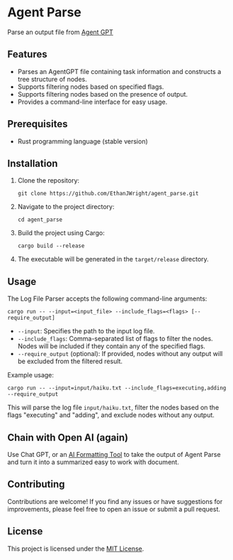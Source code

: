# Agent Parse

Parse an output file from [Agent GPT](https://agentgpt.reworkd.ai/)

## Features

- Parses an AgentGPT file containing task information and constructs a tree structure of nodes.
- Supports filtering nodes based on specified flags.
- Supports filtering nodes based on the presence of output.
- Provides a command-line interface for easy usage.

## Prerequisites

- Rust programming language (stable version)

## Installation

1. Clone the repository:

   ```shell
   git clone https://github.com/EthanJWright/agent_parse.git
   ```

2. Navigate to the project directory:

   ```shell
   cd agent_parse
   ```

3. Build the project using Cargo:

   ```shell
   cargo build --release
   ```

4. The executable will be generated in the `target/release` directory.

## Usage

The Log File Parser accepts the following command-line arguments:

```shell
cargo run -- --input=<input_file> --include_flags=<flags> [--require_output]
```

- `--input`: Specifies the path to the input log file.
- `--include_flags`: Comma-separated list of flags to filter the nodes. Nodes will be included if they contain any of the specified flags.
- `--require_output` (optional): If provided, nodes without any output will be excluded from the filtered result.

Example usage:

```shell
cargo run -- --input=input/haiku.txt --include_flags=executing,adding --require_output
```

This will parse the log file `input/haiku.txt`, filter the nodes based on the flags "executing" and "adding", and exclude nodes without any output.

## Chain with Open AI (again) 

Use Chat GPT, or an [AI Formatting Tool](https://github.com/EthanJWright/ai_format) to take the output of Agent Parse and turn it into a summarized easy to work with document.

## Contributing

Contributions are welcome! If you find any issues or have suggestions for improvements, please feel free to open an issue or submit a pull request.

## License

This project is licensed under the [MIT License](LICENSE).
